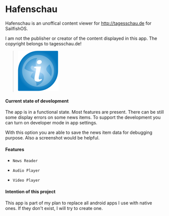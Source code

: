 # Hafenschau
Hafenschau is an unoffical content viewer for http://tagesschau.de for SailfishOS.

I am not the publisher or creator of the content displayed in this app. 
The copyright belongs to tagesschau.de!

>![](icons/128x128/harbour-hafenschau.png)


#### Current state of development

The app is in a functional state. Most features are present. There can be still some display errors on some news items. To support the development you can turn on developer mode in app settings.

With this option you are able to save the news item data for debugging purpose. Also a screenshot would be helpful.


#### Features

-     News Reader
-     Audio Player
-     Video Player

#### Intention of this project

This app is part of my plan to replace all android apps I use with native ones. If they don't exist, I will try to create one.